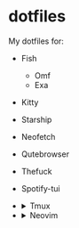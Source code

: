
# dotfiles

My dotfiles for:

- Fish
  - Omf
  - Exa
- Kitty
- Starship
- Neofetch
- Qutebrowser
- Thefuck
- Spotify-tui

- <details>
  <summary>Tmux</summary>
  
  - tpm
  - tmux-sensible
  - tmux-logging
  - tmux-resurrect
  - tmux-autoreload
  - tmux-mouse-swipe
  - tmux-mighty-scroll
  - tmux-menus
  - muxile
  - vim-tmux-navigator
  - tmux-yank
  - tmux-onedark
  - tmux-open-nvim
  - tmux-spotify
  </details>
- <details>
  <summary>Neovim</summary>

    - packer
    - popup
    - plenary
    - vim-closetag
    - vim-polyglot
    - nvim-autopairs
    - alpha
    - gitsigns
    - cokeline
    - persistence
    - mini.animate
    - nvim-web-devicons
    - vim-bbye
    - lualine
    - rainbow_parentheses
    - nvim-colorizer
    - indent-blankline
    - nvim-tree
    - peek
    - kanagawa
    - onedarkpro
    - tokyonight
    - catpuccin
    - nightfox
    - vim-moonfly-colors
    - melange-nvim
    - onedarker
    - dracula
    - tokyodark
    - cmp-buffer
    - cmp-path
    - cmp-cmdline
    - nvim-cmp
    - cmp_luasnip
    - cmp-nvim-lsp
    - cmp-nvim-lua
    - luasnip
    - friendly-snippets
    - nvim-lspconfig
    - mason
    - mason-lspconfig
    - null-ls
    - presence
    - dressing
    - multicursors
    - baleia
    - image
    - core
    - modicator
    - icon-picker
    - obsidian
    - nvim-biscuits
    - acid
    - impromptu
    - jazz
    - telescope
    - telescope-media-files
    - treesitter
    - nvim-ts-rainbow
    - vim-tmux-navigator
  </details>
